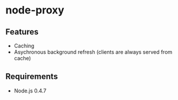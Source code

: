 # node-proxy

## Features

 * Caching
 * Asychronous background refresh (clients are always served from cache)

## Requirements

 * Node.js 0.4.7
